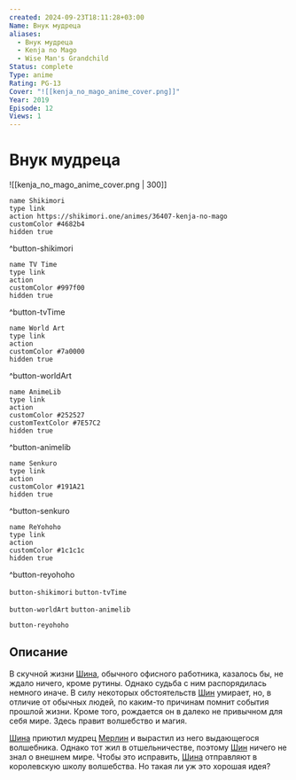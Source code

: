 ```yaml
---
created: 2024-09-23T18:11:28+03:00
Name: Внук мудреца
aliases:
  - Внук мудреца
  - Kenja no Mago
  - Wise Man's Grandchild
Status: complete
Type: anime
Rating: PG-13
Cover: "![[kenja_no_mago_anime_cover.png]]"
Year: 2019
Episode: 12
Views: 1
---
```


# Внук мудреца

![[kenja_no_mago_anime_cover.png | 300]]

```button
name Shikimori
type link
action https://shikimori.one/animes/36407-kenja-no-mago
customColor #4682b4
hidden true
```
^button-shikimori

```button
name TV Time
type link
action 
customColor #997f00
hidden true
```
^button-tvTime

```button
name World Art
type link
action 
customColor #7a0000
hidden true
```
^button-worldArt

```button
name AnimeLib
type link
action 
customColor #252527
customTextColor #7E57C2
hidden true
```
^button-animelib

```button
name Senkuro
type link
action 
customColor #191A21
hidden true
```
^button-senkuro

```button
name ReYohoho
type link
action 
customColor #1c1c1c
hidden true
```
^button-reyohoho



`button-shikimori` `button-tvTime`

`button-worldArt` `button-animelib`

`button-reyohoho`

## Описание

В скучной жизни [Шина](https://shikimori.one/characters/150264-shin-wolford), обычного офисного работника, казалось бы, не ждало ничего, кроме рутины. Однако судьба с ним распорядилась немного иначе. В силу некоторых обстоятельств [Шин](https://shikimori.one/characters/150264-shin-wolford) умирает, но, в отличие от обычных людей, по каким-то причинам помнит события прошлой жизни. Кроме того, рождается он в далеко не привычном для себя мире. Здесь правит волшебство и магия.

[Шина](https://shikimori.one/characters/150264-shin-wolford) приютил мудрец [Мерлин](https://shikimori.one/characters/157575-merlin-wolford) и вырастил из него выдающегося волшебника. Однако тот жил в отшельничестве, поэтому [Шин](https://shikimori.one/characters/150264-shin-wolford) ничего не знал о внешнем мире. Чтобы это исправить, [Шина](https://shikimori.one/characters/150264-shin-wolford) отправляют в королевскую школу волшебства. Но такая ли уж это хорошая идея?

